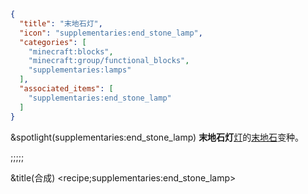 ```json
{
  "title": "末地石灯",
  "icon": "supplementaries:end_stone_lamp",
  "categories": [
    "minecraft:blocks",
    "minecraft:group/functional_blocks",
    "supplementaries:lamps"
  ],
  "associated_items": [
    "supplementaries:end_stone_lamp"
  ]
}
```

&spotlight(supplementaries:end_stone_lamp)
**末地石灯**[灯](^supplementaries:lamps)的[末地石](^minecraft:end_stone)变种。

;;;;;

&title(合成)
<recipe;supplementaries:end_stone_lamp>